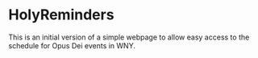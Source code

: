 # HolyReminders
This is an initial version of a simple webpage to allow easy access to the schedule for Opus Dei events in WNY.
